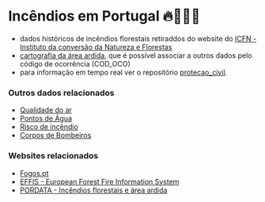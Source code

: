 # Incêndios em Portugal 🔥👩‍🚒🚒


- dados históricos de incêndios florestais retiraddos do website do [ICFN - Instituto da conversão da Natureza e Florestas](http://www.icnf.pt/portal/florestas/dfci/inc/estat-sgif)
- [cartografia da área ardida](http://www.icnf.pt/portal/florestas/dfci/inc/info-geo), que é possível associar a outros dados pelo código de ocorrência (COD_OCO)
- para informação em tempo real ver o repositório [protecao_civil](https://github.com/centraldedados/protecao_civil).


### Outros dados relacionados
- [Qualidade do ar](http://qualar.apambiente.pt/)
- [Pontos de Água](http://fogos.icnf.pt/sgif2010/)
- [Risco de incêndio](http://www.ipma.pt/en/ambiente/risco.incendio/index.jsp)
- [Corpos de Bombeiros](https://www.bombeiros.pt/mapa/)

### Websites relacionados
- [Fogos.pt](https://fogos.pt/)
- [EFFIS - European Forest Fire Information System](http://effis.jrc.ec.europa.eu/)
- [PORDATA - Incêndios florestais e área ardida](https://www.pordata.pt/Portugal/Inc%C3%AAndios+florestais+e+%C3%A1rea+ardida+%E2%80%93+Continente-1192)